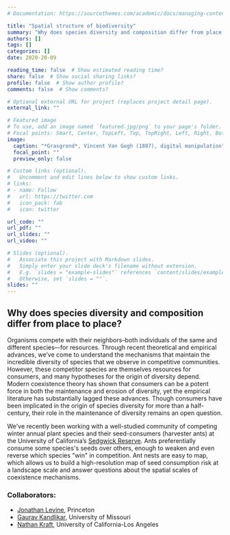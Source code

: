 ```yaml
---
# Documentation: https://sourcethemes.com/academic/docs/managing-content/

title: "Spatial structure of biodiversity"
summary: "Why does species diversity and composition differ from place to place?"
authors: []
tags: []
categories: []
date: 2020-20-09

reading_time: false  # Show estimated reading time?
share: false  # Show social sharing links?
profile: false  # Show author profile?
comments: false  # Show comments?

# Optional external URL for project (replaces project detail page).
external_link: ""

# Featured image
# To use, add an image named `featured.jpg/png` to your page's folder.
# Focal points: Smart, Center, TopLeft, Top, TopRight, Left, Right, BottomLeft, Bottom, BottomRight.
image:
  caption: "*Grasgrond*, Vincent Van Gogh (1887), digital manipulation"
  focal_point: ""
  preview_only: false

# Custom links (optional).
#   Uncomment and edit lines below to show custom links.
# links:
# - name: Follow
#   url: https://twitter.com
#   icon_pack: fab
#   icon: twitter

url_code: ""
url_pdf: ""
url_slides: ""
url_video: ""

# Slides (optional).
#   Associate this project with Markdown slides.
#   Simply enter your slide deck's filename without extension.
#   E.g. `slides = "example-slides"` references `content/slides/example-slides.md`.
#   Otherwise, set `slides = ""`.
slides: ""
---
```

## Why does species diversity and composition differ from place to place?
Organisms compete with their neighbors–both individuals of the same and different species–-for resources. Through recent theoretical and empirical advances, we’ve come to understand the mechanisms that maintain the incredible diversity of species that we observe in competitive communities. However, these competitor species are themselves resources for consumers, and many hypotheses for the origin of diversity depend. Modern coexistence theory has shown that consumers can be a potent force in both the maintenance and erosion of diversity, yet the empirical literature has substantially lagged these advances. Though consumers have been implicated in the origin of species diversity for more than a half-century, their role in the maintenance of diversity remains an open question.

We've recently been working with a well-studied community of competing winter annual plant species and their seed-consumers (harvester ants) at the University of California’s [Sedgwick Reserve](http://sedgwick.nrs.ucsb.edu/). Ants preferentially consume some species's seeds over others, enough to weaken and even reverse which species "win" in competition. Ant nests are easy to map, which allows us to build a high-resolution map of seed consumption risk at a landscape scale and answer questions about the spatial scales of coexistence mechanisms.

### Collaborators:
- [Jonathan Levine](https://levine.princeton.edu/), Princeton
- [Gaurav Kandlikar](https://gauravsk.gitlab.io/), University of Missouri
- [Nathan Kraft](https://sites.lifesci.ucla.edu/eeb-kraft/), University of California-Los Angeles
